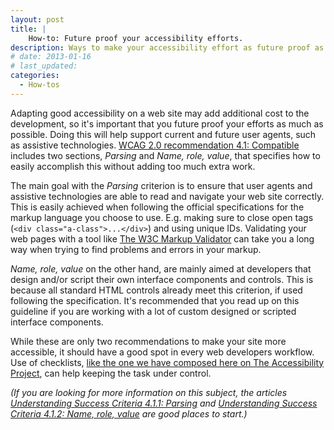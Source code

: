 ```yaml
---
layout: post
title: |
    How-to: Future proof your accessibility efforts.
description: Ways to make your accessibility effort as future proof as possible.
# date: 2013-01-16
# last_updated:
categories:
  - How-tos
---
```

Adapting good accessibility on a web site may add additional cost to the development, so it's important that you future proof your efforts as much as possible. Doing this will help support current and future user agents, such as assistive technologies. [WCAG 2.0 recommendation 4.1: Compatible][1] includes two sections, *Parsing* and *Name, role, value*, that specifies how to easily accomplish this without adding too much extra work.

The main goal with the *Parsing* criterion is to ensure that user agents and assistive technologies are able to read and navigate your web site correctly. This is easily achieved when following the official specifications for the markup language you choose to use. E.g. making sure to close open tags (`<div class="a-class">...</div>`) and using unique IDs. Validating your web pages with a tool like [The W3C Markup Validator](http://validator.w3.org/ "The W3C Markup Validation Service") can take you a long way when trying to find problems and errors in your markup.

*Name, role, value* on the other hand, are mainly aimed at developers that design and/or script their own interface components and controls. This is because all standard HTML controls already meet this criterion, if used following the specification. It's recommended that you read up on this guideline if you are working with a lot of custom designed or scripted interface components.

While these are only two recommendations to make your site more accessible, it should have a good spot in every web developers workflow. Use of checklists, [like the one we have composed here on The Accessibility Project](http://a11yproject.com/checklist.html "Checklist for accessibility tasks"), can help keeping the task under control.

*(If you are looking for more information on this subject, the articles [Understanding Success Criteria 4.1.1: Parsing](http://www.w3.org/TR/UNDERSTANDING-WCAG20/ensure-compat-parses.html "Understanding Success Criteria 4.1.1: Parsing") and [Understanding Success Criteria 4.1.2: Name, role, value](http://www.w3.org/TR/UNDERSTANDING-WCAG20/ensure-compat-rsv.html "Understanding Success Criteria 4.1.2: Name, role, value") are good places to start.)*

[1]:http://www.w3.org/TR/2008/REC-WCAG20-20081211/#ensure-compat "WCAG 2.0 recommendation 4.1: Compatible"